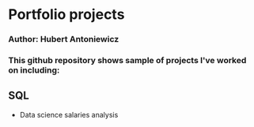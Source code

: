 # Portfolio projects
### Author: Hubert Antoniewicz
### This github repository shows sample of projects I've worked on including:

## SQL
+ Data science salaries analysis
